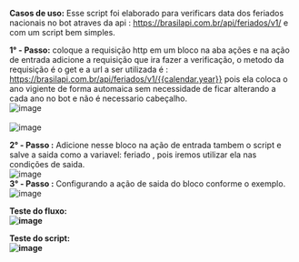 <b>Casos de uso:</b> Esse script foi elaborado para verificars data dos feriados nacionais no bot atraves da api : https://brasilapi.com.br/api/feriados/v1/ e com um script bem simples.

<b>1° - Passo:</b> coloque a requisição http em um bloco na aba ações e na ação de entrada adicione a requisição que ira fazer a verificação, o metodo da requisição é o get e a url a ser utilizada é : https://brasilapi.com.br/api/feriados/v1/{{calendar.year}} pois ela coloca o ano vigiente de forma automaica sem necessidade de ficar alterando a cada ano no bot e não é necessario cabeçalho.
<br>![image](https://user-images.githubusercontent.com/18338341/155884637-cc1c8da8-9b65-4d18-9911-5cf57aef87aa.png)
</br>
<br> ![image](https://user-images.githubusercontent.com/18338341/155884616-e32485b2-18b4-45b4-a9cb-459a61f4a4db.png) </br>

<b>2° - Passo :</b> Adicione nesse bloco na ação de entrada tambem o script e salve a saida como a variavel: feriado , pois iremos utilizar ela nas condições de saida.
<br>![image](https://user-images.githubusercontent.com/18338341/155884801-be35d123-983f-4d52-87f0-53e7415ba72b.png)
</br>
<b>3° - Passo :</b> Configurando a ação de saida do bloco conforme o exemplo.
<br>![image](https://user-images.githubusercontent.com/18338341/155884841-45f7f224-6973-4e7e-b0dc-7201c434bdec.png)
</br>

<b>Teste do fluxo: <b>
<br>![image](https://user-images.githubusercontent.com/18338341/155884461-41334eb8-1d49-4555-af13-15676cae3683.png)
</br>  
  
<b>Teste do script:</b> <br>
![image](https://user-images.githubusercontent.com/18338341/155884359-b6d9f82f-c326-4a52-8f62-dbd61eb86c13.png) </br>

